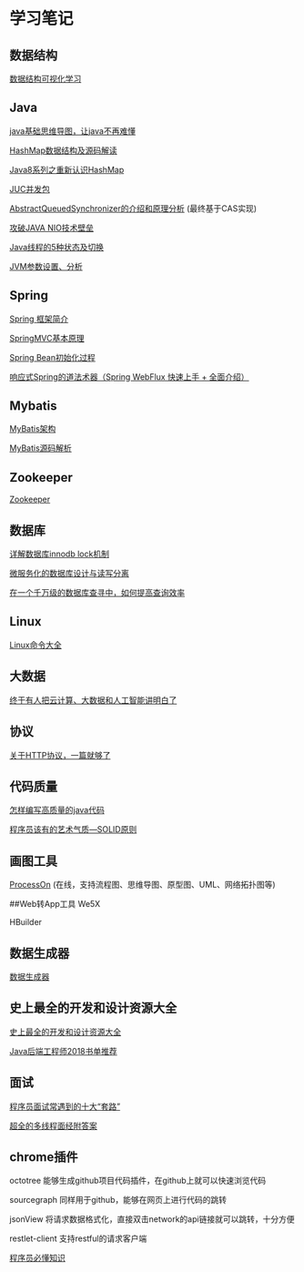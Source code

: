 # 学习笔记


## 数据结构
[数据结构可视化学习](https://www.cs.usfca.edu/~galles/visualization/Algorithms.html)

## Java
[java基础思维导图，让java不再难懂](https://www.jianshu.com/p/6a589ffbf34c)

[HashMap数据结构及源码解读](https://www.cnblogs.com/rogerluo1986/p/5851300.html)

[Java8系列之重新认识HashMap](http://www.importnew.com/20386.html)

[JUC并发包](https://www.jianshu.com/p/c60f41af86c2)

[AbstractQueuedSynchronizer的介绍和原理分析](http://ifeve.com/introduce-abstractqueuedsynchronizer/) (最终基于CAS实现)

[攻破JAVA NIO技术壁垒](http://www.importnew.com/19816.html)

[Java线程的5种状态及切换](https://blog.csdn.net/pange1991/article/details/53860651)

[JVM参数设置、分析](http://www.cnblogs.com/redcreen/archive/2011/05/04/2037057.html)

## Spring
[Spring 框架简介](https://www.ibm.com/developerworks/cn/java/wa-spring1/)

[SpringMVC基本原理](https://www.cnblogs.com/t3306/p/7244134.html)

[Spring Bean初始化过程](https://www.cnblogs.com/fyx158497308/p/3977391.html)

[响应式Spring的道法术器（Spring WebFlux 快速上手 + 全面介绍）](http://blog.51cto.com/liukang/2090163)

[](http://projectreactor.io/docs/core/release/api/reactor/core/publisher/Flux.html#method.summary)

[](https://htmlpreview.github.io/?https://github.com/get-set/reactor-core/blob/master-zh/src/docs/index.html)

## Mybatis
[MyBatis架构](https://blog.csdn.net/heiyueya/article/details/68958451)

[MyBatis源码解析](https://www.cnblogs.com/question-sky/p/7251399.html?utm_source=itdadao&utm_medium=referral)

## Zookeeper
[Zookeeper](https://www.cnblogs.com/davidwang456/p/4966465.html)

## 数据库
[详解数据库innodb lock机制](https://my.oschina.net/u/2342969/blog/1813772)

[微服务化的数据库设计与读写分离](https://mp.weixin.qq.com/s/z8HQK4W4S9EKRB87mgKylA)

[在一个千万级的数据库查寻中，如何提高查询效率](https://mp.weixin.qq.com/s/CGnjblo7qj2NOx9Gsh6IKA)

## Linux
[Linux命令大全](http://man.linuxde.net/)

## 大数据
[终于有人把云计算、大数据和人工智能讲明白了](https://mp.weixin.qq.com/s/74_MLeDGcHPEAYbokFONkQ)

## 协议
[关于HTTP协议，一篇就够了](https://www.cnblogs.com/ranyonsue/p/5984001.html)

## 代码质量
[怎样编写高质量的java代码](http://www.cnblogs.com/leefreeman/p/3585032.html)

[程序员该有的艺术气质—SOLID原则](http://www.cnblogs.com/lanxuezaipiao/archive/2013/06/09/3128665.html)

## 画图工具
[ProcessOn](https://www.processon.com/) (在线，支持流程图、思维导图、原型图、UML、网络拓扑图等)

##Web转App工具
We5X

HBuilder

## 数据生成器
[数据生成器](https://gitee.com/ysc/data-generator) 



## 史上最全的开发和设计资源大全
[史上最全的开发和设计资源大全](https://mp.weixin.qq.com/s/cjaj_-gX6MhqMXSrqchFbg)

[Java后端工程师2018书单推荐](https://mp.weixin.qq.com/s/n1l-wi-uyXGb0KG94EZ9wg)

## 面试
[程序员面试常遇到的十大“套路”](https://mp.weixin.qq.com/s?__biz=MzI3ODcxMzQzMw==&mid=2247485988&idx=2&sn=7ffb75e90f52bcd8d71065e69d876ecd&chksm=eb538f12dc2406041c4617b92d3536b1851ab57cb9887908421c9da10f03caed93babd0740e9&mpshare=1&scene=1&srcid=0522yPiMBn594V9cpzGgmKdp#rd)

[超全的多线程面经附答案](https://mp.weixin.qq.com/s/TOdZEI7-TSozEnedKmY-Vg)


## chrome插件
octotree
能够生成github项目代码插件，在github上就可以快速浏览代码

sourcegraph
同样用于github，能够在网页上进行代码的跳转

jsonView
将请求数据格式化，直接双击network的api链接就可以跳转，十分方便

restlet-client
支持restful的请求客户端

[程序员必懂知识](https://github.com/mtdvio/every-programmer-should-know)

